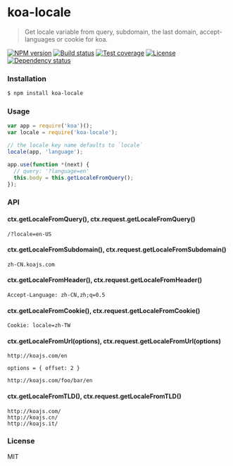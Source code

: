 # koa-locale

> Get locale variable from query, subdomain, the last domain, accept-languages or cookie for koa.

[![NPM version][npm-img]][npm-url]
[![Build status][travis-img]][travis-url]
[![Test coverage][coveralls-img]][coveralls-url]
[![License][license-img]][license-url]
[![Dependency status][david-img]][david-url]

### Installation

```bash
$ npm install koa-locale
```

### Usage

```js
var app = require('koa')();
var locale = require('koa-locale');

// the locale key name defaults to `locale`
locale(app, 'language');

app.use(function *(next) {
  // query: '?language=en'
  this.body = this.getLocaleFromQuery();
});
```

### API

#### ctx.getLocaleFromQuery(), ctx.request.getLocaleFromQuery()

```
/?locale=en-US
```

#### ctx.getLocaleFromSubdomain(), ctx.request.getLocaleFromSubdomain()

```
zh-CN.koajs.com
```

#### ctx.getLocaleFromHeader(), ctx.request.getLocaleFromHeader()

```
Accept-Language: zh-CN,zh;q=0.5
```

#### ctx.getLocaleFromCookie(), ctx.request.getLocaleFromCookie()

```
Cookie: locale=zh-TW
```

#### ctx.getLocaleFromUrl(options), ctx.request.getLocaleFromUrl(options)

```
http://koajs.com/en
```

```
options = { offset: 2 }

http://koajs.com/foo/bar/en
```

#### ctx.getLocaleFromTLD(), ctx.request.getLocaleFromTLD()

```
http://koajs.com/
http://koajs.cn/
http://koajs.it/
```

### License

  MIT

[npm-img]: https://img.shields.io/npm/v/koa-locale.svg?style=flat-square
[npm-url]: https://npmjs.org/package/koa-locale
[travis-img]: https://img.shields.io/travis/koa-modules/locale.svg?style=flat-square
[travis-url]: https://travis-ci.org/koa-modules/locale
[coveralls-img]: https://img.shields.io/coveralls/koa-modules/locale.svg?style=flat-square
[coveralls-url]: https://coveralls.io/r/koa-modules/locale?branch=master
[license-img]: https://img.shields.io/badge/license-MIT-green.svg?style=flat-square
[license-url]: LICENSE
[david-img]: https://img.shields.io/david/koa-modules/locale.svg?style=flat-square
[david-url]: https://david-dm.org/koa-modules/locale
